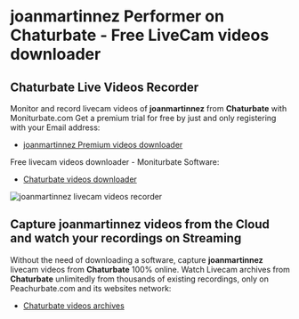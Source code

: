 # joanmartinnez Performer on Chaturbate - Free LiveCam videos downloader

## Chaturbate Live Videos Recorder

Monitor and record livecam videos of **joanmartinnez** from **Chaturbate** with Moniturbate.com
Get a premium trial for free by just and only registering with your Email address:
* [joanmartinnez Premium videos downloader](https://moniturbate.com/request-demo-licence-key.html)

Free livecam videos downloader - Moniturbate Software:
* [Chaturbate videos downloader](https://moniturbate.com/moniturbate-download-software.html)

![joanmartinnez livecam videos recorder](https://peachurnet.com/templates/moniturbate-software.png)


## Capture joanmartinnez videos from the Cloud and watch your recordings on Streaming

Without the need of downloading a software, capture **joanmartinnez** livecam videos from **Chaturbate** 100% online.
Watch Livecam archives from **Chaturbate** unlimitedly from thousands of existing recordings, only on Peachurbate.com and its websites network:
* [Chaturbate videos archives](https://peachurnet.com/)